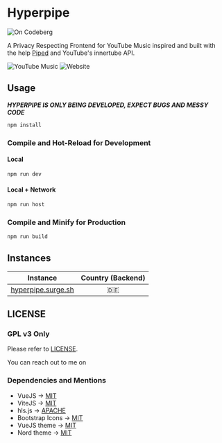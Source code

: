 # Hyperpipe

![On Codeberg](https://codeberg.org/Hyperpipe/static/raw/branch/master/on-codeberg.svg)

A Privacy Respecting Frontend for YouTube Music inspired and built with the help [Piped][piped] and YouTube's innertube API.

![YouTube Music](https://img.shields.io/badge/youtube-music-red?style=for-the-badge&logo=youtube)
![Website](https://img.shields.io/website?down_color=red&down_message=offline&label=status&style=for-the-badge&up_color=cornflowerblue&up_message=online&url=https%3A%2F%2Fhyperpipe.surge.sh)

## Usage

***HYPERPIPE IS ONLY BEING DEVELOPED, EXPECT BUGS AND MESSY CODE***

```sh
npm install
```

### Compile and Hot-Reload for Development

#### Local

```sh
npm run dev
```

#### Local + Network

```sh
npm run host
```

### Compile and Minify for Production

```sh
npm run build
```

## Instances

| Instance                     | Country (Backend) |
| :--------------------------: | :---------------: |
| [hyperpipe.surge.sh][hypipe] | 🇩🇪                |

## LICENSE

### GPL v3 Only

Please refer to [LICENSE][LICENSE].

You can reach out to me on <TODO>

### Dependencies and Mentions

- VueJS -> [MIT][vue]
- ViteJS -> [MIT][vite]
- hls.js -> [APACHE][hls]
- Bootstrap Icons -> [MIT][bi]
- VueJS theme -> [MIT][vuetheme]
- Nord theme -> [MIT][nord]

[hypipe]: https://hyperpipe.surge.sh
[piped]: https://piped.kavin.rocks
[LICENSE]: https://codeberg.org/Hyperpipe/Hyperpipe/src/branch/main/LICENSE.txt
[vue]: https://github.com/vuejs/core/blob/main/LICENSE
[vite]: https://github.com/vitejs/vite/blob/main/LICENSE
[bi]: https://github.com/twbs/icons/blob/main/LICENSE.md
[hls]: https://github.com/video-dev/hls.js/blob/master/LICENSE
[nord]: https://github.com/arcticicestudio/nord/blob/develop/LICENSE.md
[vuetheme]: https://github.com/vuejs/theme/blob/main/LICENSE